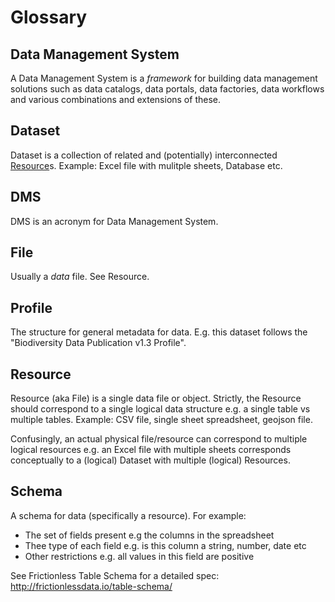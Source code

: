 # Glossary

[Resource]: #Resource

## Data Management System

A Data Management System is a *framework* for building data management solutions such as data catalogs, data portals, data factories, data workflows and various combinations and extensions of these.

## Dataset

Dataset is a collection of related and (potentially) interconnected [Resource][]s. Example: Excel file with mulitple sheets, Database etc.

## DMS

DMS is an acronym for Data Management System.

## File

Usually a *data* file. See Resource.

## Profile

The structure for general metadata for data. E.g. this dataset follows the "Biodiversity Data Publication v1.3 Profile".

## Resource

Resource (aka File) is a single data file or object. Strictly, the Resource should correspond to a single logical data structure e.g. a single table vs multiple tables. Example: CSV file, single sheet spreadsheet, geojson file.

Confusingly, an actual physical file/resource can correspond to multiple logical resources e.g. an Excel file with multiple sheets corresponds conceptually to a (logical) Dataset with multiple (logical) Resources.

## Schema

A schema for data (specifically a resource). For example:

* The set of fields present e.g the columns in the spreadsheet
* Thee type of each field e.g. is this column a string, number, date etc
* Other restrictions e.g. all values in this field are positive

See Frictionless Table Schema for a detailed spec: http://frictionlessdata.io/table-schema/
